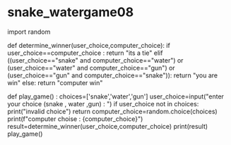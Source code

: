 # snake_watergame08
import random

def determine_winner(user_choice,computer_choice):
    if user_choice==computer_choice :
        return "its a tie"
    elif ((user_choice=="snake" and computer_choice=="water") or (user_choice=="water" and computer_choice=="gun") or (user_choice=="gun" and computer_choice=="snake")):
        return "you are win"
    else:
        return "computer win"

def play_game() :
    choices=['snake','water','gun']
    user_choice=input("enter your choice (snake , water ,gun) : ")
    if user_choice not in choices:
        print("invalid choice")
        return
    computer_choice=random.choice(choices)
    print(f"computer choise : {computer_choice}")
    result=determine_winner(user_choice,computer_choice)
    print(result)
play_game()
